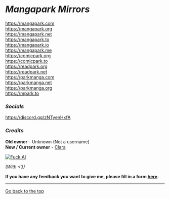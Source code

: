# *Mangapark Mirrors*

https://mangapark.com  
https://mangapark.org  
https://mangapark.net  
https://mangapark.to  
https://mangapark.io  
https://mangapark.me  
https://comicpark.org  
https://comicpark.to  
https://readpark.org  
https://readpark.net  
https://parkmanga.com  
https://parkmanga.net  
https://parkmanga.org  
https://mpark.to

### *Socials*
https://discord.gg/zNTyenHxfA  

### *Credits*
**Old owner** - Unknown (Not a username)  
**New / Current owner** - [Clara](https://rentry.co/claraiscute)

[![Fuck AI](https://files.catbox.moe/os5g6k.png)](https://notbyai.fyi)

*(With <3)*

**If you have any feedback you want to give me, please fill in a form [here](https://formulaer.com/f/aa502b70-f46d-4e81-98a2-bd6b2de24540).**

*************

[Go back to the top](#mangapark-mirrors)
